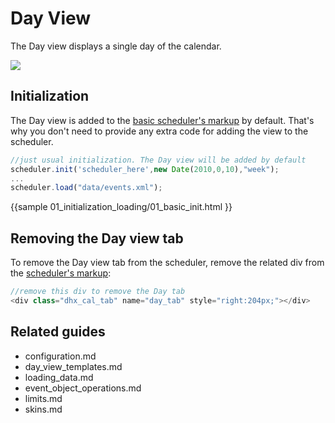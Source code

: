 Day View
======================================
The Day view displays a single day of the calendar.

<img src="day_view.png"/>



Initialization
--------------------

The Day view is added to the [basic scheduler's markup](scheduler_markup.md) by default. That's why you don't need to provide any extra code for adding the view to the scheduler. 

~~~js
//just usual initialization. The Day view will be added by default
scheduler.init('scheduler_here',new Date(2010,0,10),"week");
...
scheduler.load("data/events.xml");
~~~

{{sample
	01_initialization_loading/01_basic_init.html
}}


Removing the Day view tab
-----------------------------------------

To remove the Day view tab from the scheduler, remove the related div from the [scheduler's markup](scheduler_markup.md):

~~~js
//remove this div to remove the Day tab
<div class="dhx_cal_tab" name="day_tab" style="right:204px;"></div>
~~~

Related guides
----------------------------------------

- configuration.md
- day_view_templates.md
- loading_data.md
- event_object_operations.md
- limits.md
- skins.md

